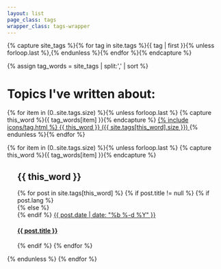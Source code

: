 ```yaml
---
layout: list
page_class: tags
wrapper_class: tags-wrapper
---
```


<!-- Get the tag name for every tag on the site and set them
to the `site_tags` variable. -->

{% capture site_tags %}{% for tag in site.tags %}{{ tag | first }}{% unless forloop.last %},{% endunless %}{% endfor %}{% endcapture %}

<!-- `tag_words` is a sorted array of the tag names. -->

{% assign tag_words = site_tags | split:',' | sort %}

<!-- Build the Page -->
<h1 class="main__title">Topics I've written about:</h1>

<!-- List of all tags -->
<div class="tags__list">
  {% for item in (0..site.tags.size) %}{% unless forloop.last %}
    {% capture this_word %}{{ tag_words[item] }}{% endcapture %}
      <a class="btn btn--fill" href="#{{ this_word | cgi_escape }}">
        {% include icons/tag.html %}
        <span>{{ this_word }} ({{ site.tags[this_word].size }})</span>
      </a>
  {% endunless %}{% endfor %}
</div>
<!-- Posts by Tag -->


{% for item in (0..site.tags.size) %}{% unless forloop.last %}
{% capture this_word %}{{ tag_words[item] }}{% endcapture %}
<ul class="articles-list">
    <div class="u-hook" id="{{ this_word | cgi_escape }}"></div>
    <h2>{{ this_word }}</h2>
    {% for post in site.tags[this_word] %}
        {% if post.title != null %}
            {% if post.lang %}
                    <article class="article" data-lang="{{ post.lang }}">
                {% else %}
                    <article class="article">
                {% endif %}
                        <a class="article__item" href="{{ post.url }}" lang="es">
                            <time class="article__time" datetime="{{ post.date }}">{{ post.date | date: "%b %-d %Y" }}</time>
                            <h4 class="article__subtitle">{{ post.title }}</h4>
                        </a>
                    </article>
            {% endif %}
        {% endfor %}
</ul>
    {% endunless %}
{% endfor %}


